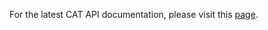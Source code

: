 For the latest CAT API documentation, please visit this [page](https://techdocs.akamai.com/edgeworkers/docs/cat).
